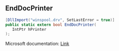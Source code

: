 ## EndDocPrinter

```csharp
[DllImport("winspool.drv", SetLastError = true)]
public static extern bool EndDocPrinter(
   IntPtr hPrinter
);
```

Microsoft documentation: [Link](https://learn.microsoft.com/en-us/windows/win32/printdocs/enddocprinter)
